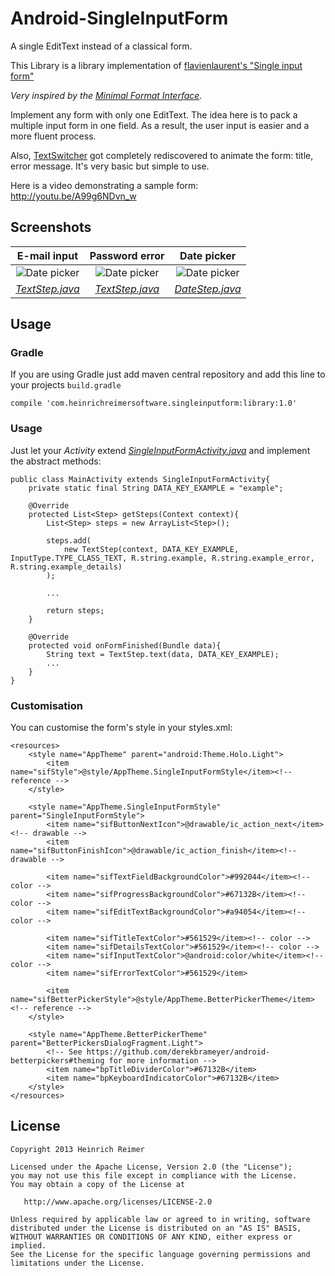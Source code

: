 Android-SingleInputForm
=======================

A single EditText instead of a classical form.

This Library is a library implementation of  [flavienlaurent's "Single input form"][1]

_Very inspired by the [Minimal Format Interface][2]._

Implement any form with only one EditText. The idea here is to pack a multiple input form in one field. As a result, the user input is easier and a more fluent process.

Also, [TextSwitcher][3] got completely rediscovered to animate the form: title, error message. It's very basic but simple to use.

Here is a video demonstrating a sample form:
http://youtu.be/A99g6NDvn_w

Screenshots
-----------

| E-mail input | Password error | Date picker |
|:-:|:-:|:-:|
| ![Date picker](https://heinrich.vega.uberspace.de/files/screenshots/2014-06-12-21-19-17.png) | ![Date picker](https://heinrich.vega.uberspace.de/files/screenshots/2014-06-12-21-19-50.png) | ![Date picker](https://heinrich.vega.uberspace.de/files/screenshots/2014-06-12-21-20-34.png) |
| [_TextStep.java_][TS] | [_TextStep.java_][TS] | [_DateStep.java_][DS] |

Usage
-----
### Gradle
If you are using Gradle just add maven central repository and add this line to your projects ```build.gradle```

	compile 'com.heinrichreimersoftware.singleinputform:library:1.0'

### Usage
Just let your _Activity_ extend [_SingleInputFormActivity.java_][SIFA] and implement the abstract methods:

```
public class MainActivity extends SingleInputFormActivity{
    private static final String DATA_KEY_EXAMPLE = "example";
    
    @Override
    protected List<Step> getSteps(Context context){
        List<Step> steps = new ArrayList<Step>();
        
        steps.add(
            new TextStep(context, DATA_KEY_EXAMPLE, InputType.TYPE_CLASS_TEXT, R.string.example, R.string.example_error, R.string.example_details)
        );
        
        ...
        
        return steps;
    }
    
    @Override
    protected void onFormFinished(Bundle data){
        String text = TextStep.text(data, DATA_KEY_EXAMPLE);
        ...
    }
}
```

### Customisation
You can customise the form's style in your styles.xml:

```
<resources>
    <style name="AppTheme" parent="android:Theme.Holo.Light">
        <item name="sifStyle">@style/AppTheme.SingleInputFormStyle</item><!-- reference -->
    </style>
    
    <style name="AppTheme.SingleInputFormStyle" parent="SingleInputFormStyle">
        <item name="sifButtonNextIcon">@drawable/ic_action_next</item><!-- drawable -->
        <item name="sifButtonFinishIcon">@drawable/ic_action_finish</item><!-- drawable -->
        
        <item name="sifTextFieldBackgroundColor">#992044</item><!-- color -->
        <item name="sifProgressBackgroundColor">#67132B</item><!-- color -->
        <item name="sifEditTextBackgroundColor">#a94054</item><!-- color -->
        
        <item name="sifTitleTextColor">#561529</item><!-- color -->
        <item name="sifDetailsTextColor">#561529</item><!-- color -->
        <item name="sifInputTextColor">@android:color/white</item><!-- color -->
        <item name="sifErrorTextColor">#561529</item>
        
        <item name="sifBetterPickerStyle">@style/AppTheme.BetterPickerTheme</item><!-- reference -->
    </style>
    
    <style name="AppTheme.BetterPickerTheme" parent="BetterPickersDialogFragment.Light">
        <!-- See https://github.com/derekbrameyer/android-betterpickers#theming for more information -->
        <item name="bpTitleDividerColor">#67132B</item>
        <item name="bpKeyboardIndicatorColor">#67132B</item>
    </style>
</resources>
```

License
-------

    Copyright 2013 Heinrich Reimer

    Licensed under the Apache License, Version 2.0 (the "License");
    you may not use this file except in compliance with the License.
    You may obtain a copy of the License at

       http://www.apache.org/licenses/LICENSE-2.0

    Unless required by applicable law or agreed to in writing, software
    distributed under the License is distributed on an "AS IS" BASIS,
    WITHOUT WARRANTIES OR CONDITIONS OF ANY KIND, either express or implied.
    See the License for the specific language governing permissions and
    limitations under the License.
    
    
[1]: https://github.com/flavienlaurent/singleinputform
[2]: https://github.com/codrops/MinimalForm
[3]: http://developer.android.com/reference/android/widget/TextSwitcher.html
[TS]: https://github.com/HeinrichReimer/Android-SingleInputForm/blob/master/library/src/main/java/com/heinrichreimersoftware/singleinputform/steps/TextStep.java
[DS]: https://github.com/HeinrichReimer/Android-SingleInputForm/blob/master/library/src/main/java/com/heinrichreimersoftware/singleinputform/steps/DateStep.java
[AAR]: http://heinrichreimersoftware.com/files/android/libraries/Android-SingleInputForm/1.0/library-1.0.aar
[SIFA]: https://github.com/HeinrichReimer/Android-SingleInputForm/blob/master/library/src/main/java/com/heinrichreimersoftware/singleinputform/SingleInputFormActivity.java
